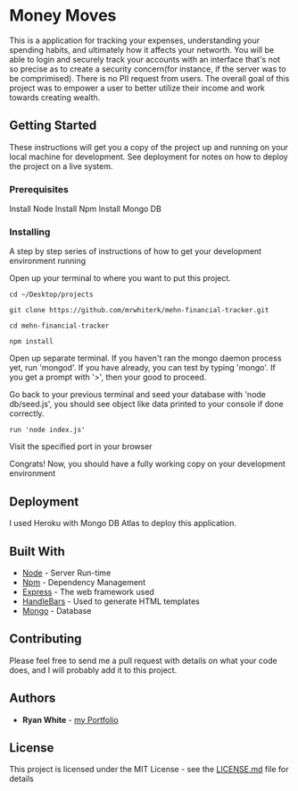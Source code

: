 # Money Moves

This is a application for tracking your expenses, understanding your spending habits, and ultimately how it affects your networth. You will be able to login and securely track your accounts with an interface that's not so precise as to create a security concern(for instance, if the server was to be comprimised). There is no PII request from users. The overall goal of this project was to empower a user to better utilize their income and work towards creating wealth.

## Getting Started

These instructions will get you a copy of the project up and running on your local machine for development. See deployment for notes on how to deploy the project on a live system.

### Prerequisites

Install Node
Install Npm
Install Mongo DB

### Installing

A step by step series of instructions of how to get your development environment running

Open up your terminal to where you want to put this project.

```
cd ~/Desktop/projects
```

```
git clone https://github.com/mrwhiterk/mehn-financial-tracker.git
```

```
cd mehn-financial-tracker
```

```
npm install
```

Open up separate terminal. If you haven't ran the mongo daemon process yet, run 'mongod'.
If you have already, you can test by typing 'mongo'. If you get a prompt with '>', then your good to proceed.

Go back to your previous terminal and seed your database with 'node db/seed.js', you should see object like data printed to your console if done correctly.

```
run 'node index.js'
```

Visit the specified port in your browser

Congrats! Now, you should have a fully working copy on your development environment

## Deployment

I used Heroku with Mongo DB Atlas to deploy this application.

## Built With

- [Node](https://nodejs.org/en/) - Server Run-time
- [Npm](https://www.npmjs.com/) - Dependency Management
- [Express](https://expressjs.com/) - The web framework used
- [HandleBars](https://handlebarsjs.com/) - Used to generate HTML templates
- [Mongo](https://www.mongodb.com/) - Database

## Contributing

Please feel free to send me a pull request with details on what your code does, and I will probably add it to this project.

## Authors

- **Ryan White** - [my Portfolio](https://mrwhiterk.github.io)

## License

This project is licensed under the MIT License - see the [LICENSE.md](LICENSE.md) file for details
